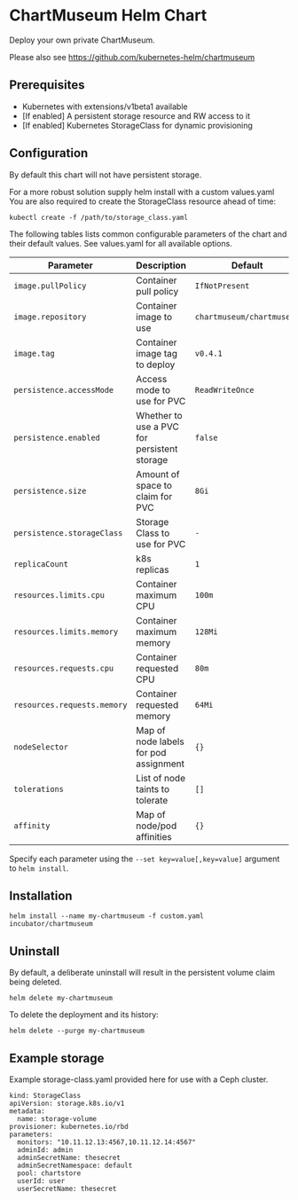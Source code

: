 # ChartMuseum Helm Chart

Deploy your own private ChartMuseum.   

Please also see https://github.com/kubernetes-helm/chartmuseum   

## Prerequisites

* Kubernetes with extensions/v1beta1 available
* [If enabled] A persistent storage resource and RW access to it
* [If enabled] Kubernetes StorageClass for dynamic provisioning

## Configuration

By default this chart will not have persistent storage.   

For a more robust solution supply helm install with a custom values.yaml   
You are also required to create the StorageClass resource ahead of time:   
```
kubectl create -f /path/to/storage_class.yaml
```

The following tables lists common configurable parameters of the chart and
their default values. See values.yaml for all available options. 

|       Parameter              |           Description                       |                         Default                     |
|------------------------------|---------------------------------------------|-----------------------------------------------------|
| `image.pullPolicy`           | Container pull policy                       | `IfNotPresent`                                      |
| `image.repository`           | Container image to use                      | `chartmuseum/chartmuseum`                           |
| `image.tag`                  | Container image tag to deploy               | `v0.4.1`                                             |
| `persistence.accessMode`     | Access mode to use for PVC                  | `ReadWriteOnce`                                     |
| `persistence.enabled`        | Whether to use a PVC for persistent storage | `false`                                             |
| `persistence.size`           | Amount of space to claim for PVC            | `8Gi`                                               |
| `persistence.storageClass`   | Storage Class to use for PVC                | `-`                                                 |
| `replicaCount`               | k8s replicas                                | `1`                                                 |
| `resources.limits.cpu`       | Container maximum CPU                       | `100m`                                              |
| `resources.limits.memory`    | Container maximum memory                    | `128Mi`                                             |
| `resources.requests.cpu`     | Container requested CPU                     | `80m`                                               |
| `resources.requests.memory`  | Container requested memory                  | `64Mi`                                              |
| `nodeSelector`               | Map of node labels for pod assignment       | `{}`                                                |
| `tolerations`                | List of node taints to tolerate             | `[]`                                                |
| `affinity`                   | Map of node/pod affinities                  | `{}`                                                |

Specify each parameter using the `--set key=value[,key=value]` argument to
`helm install`.


## Installation

```shell
helm install --name my-chartmuseum -f custom.yaml incubator/chartmuseum
```

## Uninstall 

By default, a deliberate uninstall will result in the persistent volume 
claim being deleted.   

```shell
helm delete my-chartmuseum
```

To delete the deployment and its history:
```shell
helm delete --purge my-chartmuseum
```

## Example storage

Example storage-class.yaml provided here for use with a Ceph cluster.   

```
kind: StorageClass
apiVersion: storage.k8s.io/v1
metadata:
  name: storage-volume
provisioner: kubernetes.io/rbd
parameters:
  monitors: "10.11.12.13:4567,10.11.12.14:4567"
  adminId: admin
  adminSecretName: thesecret
  adminSecretNamespace: default
  pool: chartstore
  userId: user
  userSecretName: thesecret 
```
